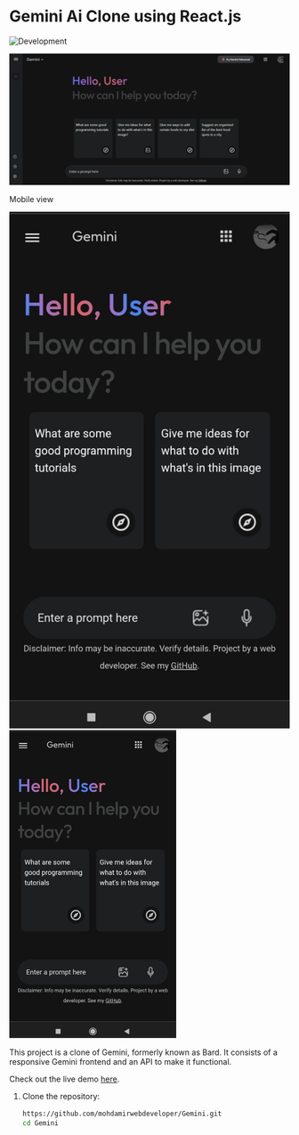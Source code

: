 # Gemini Ai Clone using React.js
![Development](https://img.shields.io/badge/status-in_development-yellow)

![Gemini Ai Screenshot](demo.png)

Mobile view

![Gemini Ai Screenshot](mobiledemo.jpeg)
<img src="mobiledemo.jpeg" alt="Gemini Ai Screenshot" width="300" />

This project is a clone of Gemini, formerly known as Bard. It consists of a responsive Gemini frontend and an API to make it functional.

Check out the live demo [here]( https://mohdamirwebdeveloper.github.io/Gemini/).

1. Clone the repository:

   ```bash
   https://github.com/mohdamirwebdeveloper/Gemini.git 
   cd Gemini
